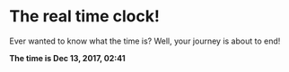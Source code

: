# The real time clock!

Ever wanted to know what the time is? Well, your journey is about to end!

**The time is Dec 13, 2017, 02:41**